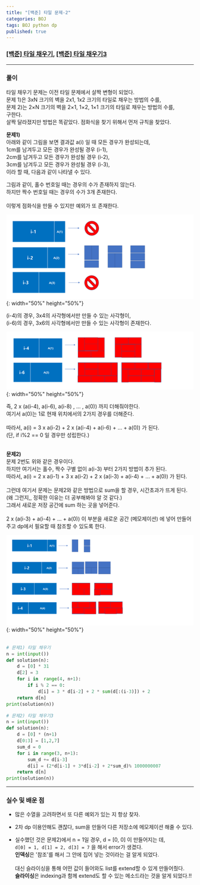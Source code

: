 ```yaml
---
title: "[백준] 타일 문제-2"
categories: BOJ
tags: BOJ python dp
published: true
---
```


### [[백준] 타일 채우기](https://www.acmicpc.net/problem/2133), [[백준] 타일 채우기3](https://www.acmicpc.net/problem/14852)

---

### 풀이

타일 채우기 문제는 이전 타일 문제에서 살짝 변형이 되었다.  
문제 1)은 3xN 크기의 벽을 2x1, 1x2 크기의 타일로 채우는 방법의 수를,  
문제 2)는 2×N 크기의 벽을 2×1, 1×2, 1×1 크기의 타일로 채우는 방법의 수를,  
구한다.  
살짝 달라졌지만 방법은 똑같았다. 점화식을 찾기 위해서 먼저 규칙을 찾았다.

**문제1)**  
아래와 같이 그림을 보면 결과값 a(i) 일 때 모든 경우가 완성되는데,  
1cm를 남겨두고 모든 경우가 완성될 경우 (i-1),  
2cm를 남겨두고 모든 경우가 완성될 경우 (i-2),  
3cm를 남겨두고 모든 경우가 완성될 경우 (i-3),  
이라 할 때, 다음과 같이 나타낼 수 있다.

그림과 같이, 홀수 번호일 때는 경우의 수가 존재하지 않는다.  
하지만 짝수 번호일 때는 경우의 수가 3개 존재한다.  
<br>
이렇게 점화식을 만들 수 있지만 예외가 또 존재한다.

![s1](/assets/images/coding-Imges/img3.png){: width="50%" height="50%"}

(i-4)의 경우, 3x4의 사각형에서만 만들 수 있는 사각형이,  
(i-6)의 경우, 3x6의 사각형에서만 만들 수 있는 사각형이 존재한다.

![s2](/assets/images/coding-Imges/img4.png){: width="50%" height="50%"}

즉, 2 x (a(i-4), a(i-6), a(i-8) , ... , a(0)) 까지 더해줘야한다.  
여기서 a(0)는 1로 현재 위치에서의 2가지 경우를 더해준다.  
<br>
따라서, a(i) = 3 x a(i-2) + 2 x (a(i-4) + a(i-6) + ... + a(0)) 가 된다.  
(단, if i%2 == 0 일 경우만 성립한다.)
<br><br>

**문제2)**  
문제 2번도 위와 같은 경우이다.  
하지만 여기서는 홀수, 짝수 구별 없이 a(i-3) 부터 2가지 방법이 추가 된다.  
따라서, a(i) = 2 x a(i-1) + 3 x a(i-2) + 2 x (a(i-3) + a(i-4) + ... + a(0)) 가 된다.  
<br>
그런데 여기서 문제는 문제2와 같은 방법으로 sum을 할 경우, 시간초과가 뜨게 된다.  
(왜 그런지,, 정확한 이유는 더 공부해봐야 알 것 같다.)  
그래서 새로운 저장 공간에 sum 하는 곳을 넣어준다.  
<br>
2 x (a(i-3) + a(i-4) + ... + a(0)) 이 부분을 새로운 공간 (메모제이션) 에 넣어 만들어주고 dp에서 필요할 때 참조할 수 있도록 한다.

![s2](/assets/images/coding-Imges/img5.png){: width="50%" height="50%"}

```python

# 문제1) 타일 채우기
n = int(input())
def solution(n):
    d = [0] * 31
    d[2] = 3
    for i in  range(4, n+1):
        if i % 2 == 0:
            d[i] = 3 * d[i-2] + 2 * sum(d[:(i-3)]) + 2
    return d[n]
print(solution(n))
```

```python
# 문제2) 타일 채우기3
n = int(input())
def solution(n):
    d = [0] * (n+1)
    d[0:3] = [1,2,7]
    sum_d = 0
    for i in range(3, n+1):
        sum_d += d[i-3]
        d[i] = (2*d[i-1] + 3*d[i-2] + 2*sum_d)% 1000000007
    return d[n]
print(solution(n))
```

---

### 실수 및 배운 점

- 많은 수열을 고려하면서 또 다른 예외가 있는 지 항상 찾자.

- 2차 dp 이용안해도 괜찮다, sum을 만들어 다른 저장소에 메모제이션 해줄 수 있다.

- 실수했던 것은 문제2)에서 n = 1일 경우, d = [0, 0] 이 만들어지는 데,  
  `d[0] = 1, d[1] = 2, d[3] = 7` 을 해서 error가 생겼다.  
  **인덱싱**은 '참조'를 해서 그 안에 집어 넣는 것이라는 걸 알게 되었다.  
  <br>
  대신 슬라이싱을 통해 어떤 값이 들어와도 list를 extend할 수 있게 만들어줬다.  
  **슬라이싱**은 indexing과 함께 extend도 할 수 있는 메소드라는 것을 알게 되었다.!!
